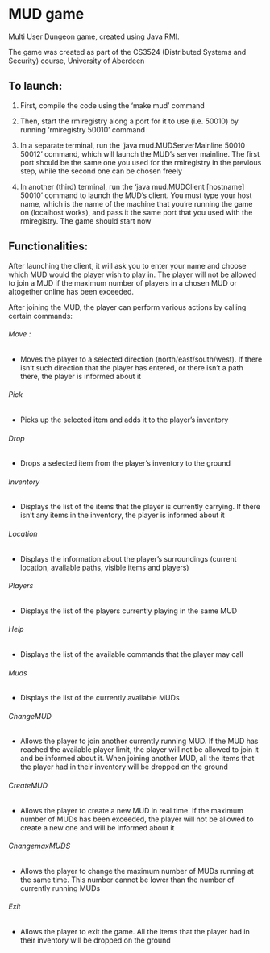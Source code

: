 # MUD game

Multi User Dungeon game, created using Java RMI.

The game was created as part of the CS3524 (Distributed Systems and Security) course, University of Aberdeen

## To launch:

1. First, compile the code using the ‘make mud’ command

2. Then, start the rmiregistry along a port for it to use (i.e. 50010) by running ‘rmiregistry 50010’ command

3. In a separate terminal, run the ‘java mud.MUDServerMainline 50010 50012’
command, which will launch the MUD’s server mainline. The first port should be the same one you used for the rmiregistry in the previous step, while the second one can be chosen freely

4. In another (third) terminal, run the ‘java mud.MUDClient [hostname] 50010’ command to launch the MUD’s client. You must type your host name, which is the name of the machine that you’re running the game on (localhost works), and pass it the same port that you used with the rmiregistry. The game should start now

## Functionalities:


After launching the client, it will ask you to enter your name and choose which MUD would the player wish to play in. The player will not be allowed to join a MUD if the maximum number of players in a chosen MUD or altogether online has been exceeded.

After joining the MUD, the player can perform various actions by calling certain commands:

###### Move <direction>:
* Moves the player to a selected direction (north/east/south/west). If there isn’t such direction that the player has entered, or there isn’t a path there, the player is informed about it

###### Pick <item>
* Picks up the selected item and adds it to the player’s inventory

###### Drop <item>
* Drops a selected item from the player’s inventory to the ground

###### Inventory
* Displays the list of the items that the player is currently carrying. If there isn’t any items in the inventory, the player is informed about it

###### Location
* Displays the information about the player’s surroundings (current location, available paths, visible items and players)

###### Players
* Displays the list of the players currently playing in the same MUD

###### Help
* Displays the list of the available commands that the player may call

###### Muds
* Displays the list of the currently available MUDs

###### ChangeMUD
* Allows the player to join another currently running MUD. If the MUD has reached the available player limit, the player will not be allowed to join it and be informed about it. When joining another MUD, all the items that the player had in their inventory will be dropped on the ground

###### CreateMUD
* Allows the player to create a new MUD in real time. If the maximum number of MUDs has been exceeded, the player will not be allowed to create a new one and will be informed about it

###### ChangemaxMUDS
* Allows the player to change the maximum number of MUDs running at the same time. This number cannot be lower than the number of currently running MUDs

###### Exit
* Allows the player to exit the game. All the items that the player had in their inventory will be dropped on the ground
